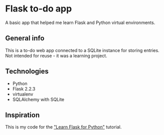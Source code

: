 # Flask to-do app
A basic app that helped me learn Flask and Python virtual environments.

## General info
This is a to-do web app connected to a SQLite instance for storing entries. Not intended for reuse - it was a learning project.

## Technologies
* Python
* Flask 2.2.3
* virtualenv
* SQLAlchemy with SQLite

## Inspiration
This is my code for the ["Learn Flask for Python"](https://youtu.be/Z1RJmh_OqeA) tutorial.